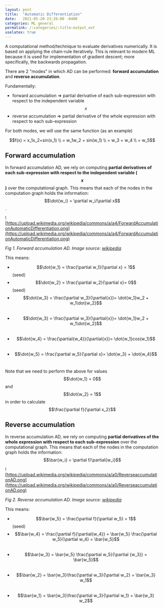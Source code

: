 ```yaml
---
layout: post
title:  "Automatic Differentiation"
date:   2021-05-20 23:26:00 -0400
categories: ML general 
permalink: /:categories/:title:output_ext
uselatex: true
---
```

A computational method/technique to evaluate derivatives numerically. It is based on applying the chain-rule iteratively. This is relevant to modern ML because it is used for implementation of gradient descent; more specifically, the backwards propagation.

There are 2 "modes" in which AD can be performed: **forward accumulation** and **reverse accumulation**.

Fundamentally:

- forward accumulation ⇒ partial derivative of each sub-expression with respect to the independent variable $$x$$
- reverse accumulation ⇒ partial derivative of the whole expression with respect to each sub-expression

For both modes, we will use the same function (as an example)

$$f(x) = x_1x_2+sin(x_1) \\ = w_1w_2 +  sin(w_1) \\ = w_3 + w_4 \\ = w_5$$

## Forward accumulation

In forward accumulation AD, we rely on computing **partial derivatives of each sub-expression with respect to the independent variable ($$x$$)** over the computational graph. This means that each of the nodes in the computation graph holds the information: $$\dot{w_i} = \partial w_i/\partial x$$.

![https://upload.wikimedia.org/wikipedia/commons/a/a4/ForwardAccumulationAutomaticDifferentiation.png](https://upload.wikimedia.org/wikipedia/commons/a/a4/ForwardAccumulationAutomaticDifferentiation.png)

*Fig 1. Forward accumulation AD. Image source: [wikipedia](https://en.wikipedia.org/wiki/Automatic_differentiation)*

This means:

- $$\dot{w_1} = \frac{\partial w_1}{\partial x} = 1$$ (seed)
- $$\dot{w_2} = \frac{\partial w_2}{\partial x}= 0$$ (seed)
- $$\dot{w_3} = \frac{\partial w_3}{\partial{x}}= \dot{w_1}w_2 + w_1\dot{w_2}$$  
- $$\dot{w_3} = \frac{\partial w_3}{\partial{x}}= \dot{w_1}w_2 + w_1\dot{w_2}$$ 
- $$\dot{w_4} = \frac{\partial{w_4}}{\partial{x}}= \dot{w_1}cos(w_1)$$ 
- $$\dot{w_5} = \frac{\partial w_5}{\partial x}= \dot{w_3} + \dot{w_4}$$ 

Note that we need to perform the above for values $$\dot{w_1} = 0$$ and $$\dot{w_2} = 1$$ in order to calculate $$\frac{\partial f}{\partial x_2}$$

## Reverse accumulation

In reverse accumulation AD, we rely on computing **partial derivatives of the whole expression with respect to each sub-expression** over the computational graph. This means that each of the nodes in the computation graph holds the information: $$\bar{w_i} = \partial f/\partial{w_i}$$

![https://upload.wikimedia.org/wikipedia/commons/a/a0/ReverseaccumulationAD.png](https://upload.wikimedia.org/wikipedia/commons/a/a0/ReverseaccumulationAD.png)

*Fig 2. Reverse accumulation AD. Image source: [wikipedia](https://en.wikipedia.org/wiki/Automatic_differentiation)*

This means:

- $$\bar{w_5} = \frac{\partial f}{\partial w_5} =  1$$ (seed)
- $$\bar{w_4} = \frac{\partial f}{\partial{w_4}} = \bar{w_5} \frac{\partial w_5}{\partial w_4} = \bar{w_5}$$ 
- $$\bar{w_3} = \bar{w_5} \frac{\partial w_5}{\partial {w_3}} = \bar{w_5}$$ 
- $$\bar{w_2} = \bar{w_3}\frac{\partial w_3}{\partial w_2} = \bar{w_3} w_1$$ 
- $$\bar{w_1} = \bar{w_3}\frac{\partial w_3}{\partial w_1} = \bar{w_3} w_2$$ 
